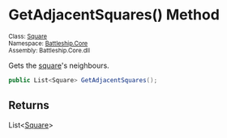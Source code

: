 # GetAdjacentSquares() Method

<sub>Class: [Square](../Square.md)  
Namespace: [Battleship.Core](../../Battleship.Core.md)  
Assembly: Battleship.Core.dll</sub>

Gets the [square](../Square.md)'s neighbours.

```cs
public List<Square> GetAdjacentSquares();
```

## Returns

List<[Square](../Square.md)>